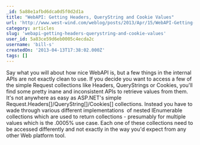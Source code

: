 ```yaml
---
_id: 5a88e1afbd6dca0d5f0d2d1a
title: "WebAPI: Getting Headers, QueryString and Cookie Values"
url: 'http://www.west-wind.com/weblog/posts/2013/Apr/15/WebAPI-Getting-Headers-QueryString-and-Cookie-Values'
category: articles
slug: 'webapi-getting-headers-querystring-and-cookie-values'
user_id: 5a83ce59d6eb0005c4ecda2c
username: 'bill-s'
createdOn: '2013-04-13T17:38:02.000Z'
tags: []
---
```


Say what you will about how nice WebAPI is, but a few things in the internal APIs are not exactly clean to use. If you decide you want to access a few of the simple Request collections like Headers, QueryStrings or Cookies, you'll find some pretty inane and inconsistent APIs to retrieve values from them. It's not anywhere as easy as ASP.NET's simple Request.Headers[]/QueryString[]/Cookies[] collections. Instead you have to wade through various different implementations  of nested IEnumerable collections which are used to return collections - presumably for multiple values which is the .0005% use case. Each one of these collections need to be accessed differently and not exactly in the way you'd expect from any other Web platform tool.
